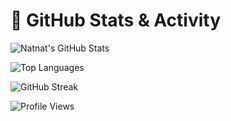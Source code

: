 # 🚀 GitHub Stats & Activity

![Natnat's GitHub Stats](https://github-readme-stats.vercel.app/api?username=rye0x&show_icons=true&theme=radical)

![Top Languages](https://github-readme-stats.vercel.app/api/top-langs/?username=rye0x&layout=compact&theme=radical)

![GitHub Streak](https://streak-stats.demolab.com/?user=rye0x&theme=radical&hide_border=true)

![Profile Views](https://komarev.com/ghpvc/?username=rye0x&color=blue)

